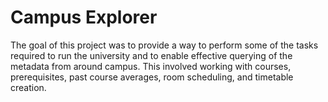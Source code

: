 # Campus Explorer

The goal of this project was to provide a way to perform some of the tasks required to run the university and to enable effective querying of the metadata from around campus. This involved working with courses, prerequisites, past course averages, room scheduling, and timetable creation.
